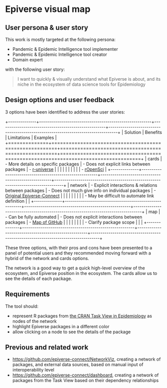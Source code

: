 # Epiverse visual map

## User persona & user story

This work is mostly targeted at the following persona:

- Pandemic & Epidemic Intelligence tool implementer
- Pandemic & Epidemic Intelligence tool creator
- Domain expert

with the following user story:

> I want to quickly & visually understand what Epiverse is about, and its niche in the ecosystem of data science tools for Epidemiology

## Design options and user feedback

3 options have been identified to address the user stories:

+--------------+--------------------------------------------------------+-----------------------------------------------------+----------------------------------------------------------------------------------+
| Solution     | Benefits                                               | Limitations                                         | Examples                                                                         |
+==============+========================================================+=====================================================+==================================================================================+
| cards        | -   More details on specific packages                  | -   Does not explicit links between packages        | -   [r-universe](https://epiverse-trace.r-universe.dev)                          |
|              |                                                        |                                                     |                                                                                  |
|              |                                                        |                                                     | -   [rOpenSci](https://ropensci.org/packages/image-processing/)                  |
+--------------+--------------------------------------------------------+-----------------------------------------------------+----------------------------------------------------------------------------------+
| network      | -   Explicit interactions & relations between packages | -   Does not much give info on individual packages  | -   [Original Epiverse-Connect](https://github.com/epiverse-connect/NetworkViz)  |
|              |                                                        |                                                     |                                                                                  |
|              |                                                        | -   May be difficult to automate link definition    |                                                                                  |
+--------------+--------------------------------------------------------+-----------------------------------------------------+----------------------------------------------------------------------------------+
| map          | -   Can be fully automated                             | -   Does not explicit interactions between packages | -   [Map of GitHub](https://anvaka.github.io/map-of-github/)                     |
|              |                                                        |                                                     |                                                                                  |
|              | -   Clarify package scope                              |                                                     |                                                                                  |
+--------------+--------------------------------------------------------+-----------------------------------------------------+----------------------------------------------------------------------------------+

These three options, with their pros and cons have been presented to a panel of potential users and they recommended moving forward with a hybrid of the network and cards options.

The network is a good way to get a quick high-level overview of the ecosystem, and Epiverse position in the ecosystem. The cards allow us to see the details of each package.

## Requirements

The tool should:

- represent R packages from [the CRAN Task View in Epidemiology](https://github.com/cran-task-views/Epidemiology) as nodes of the network
- highlight Epiverse packages in a different color
- allow clicking on a node to see the details of the package

## Previous and related work

- https://github.com/epiverse-connect/NetworkViz, creating a network of packages, and external data sources, based on manual input of interoperability level
- https://github.com/epiverse-connect/dashboard, creating a network of packages from the Task View based on their dependency relationships
